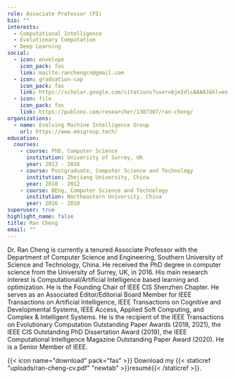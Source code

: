 ```yaml
---
role: Associate Professor (PI)
bio: ""
interests:
  - Computational Intelligence
  - Evolutionary Computation
  - Deep Learning
social:
  - icon: envelope
    icon_pack: fas
    link: mailto:ranchengcn@gmail.com
  - icon: graduation-cap
    icon_pack: fas
    link: https://scholar.google.com/citations?user=bjeIdlcAAAAJ&hl=en
  - icon: file
    icon_pack: fas
    link: https://publons.com/researcher/1307307/ran-cheng/
organizations:
  - name: Evolving Machine Intelligence Group
    url: https://www.emigroup.tech/
education:
  courses:
    - course: PhD, Computer Science
      institution: University of Surrey, UK
      year: 2013 - 2016
    - course: Postgraduate, Computer Science and Technology
      institution: Zhejiang University, China
      year: 2010 - 2012
    - course: BEng, Computer Science and Technology
      institution: Northeastern University, China
      year: 2016 - 2010
superuser: true
highlight_name: false
title: Ran Cheng
email: ""
---
```

Dr. Ran Cheng is currently a tenured Associate Professor with the Department of Computer Science and Engineering, Southern University of Science and Technology, China. He received the PhD degree in computer science from the University of Surrey, UK, in 2016. His main research interest is Computational/Artificial Intelligence based learning and optimization. He is the Founding Chair of IEEE CIS Shenzhen Chapter. He serves as an Associated Editor/Editorial Board Member for IEEE Transactions on Artificial Intelligence, IEEE Transactions on Cognitive and Developmental Systems, IEEE Access, Applied Soft Computing, and Complex & Intelligent Systems. He is the recipient of the IEEE Transactions on Evolutionary Computation Outstanding Paper Awards (2018, 2021), the IEEE CIS Outstanding PhD Dissertation Award (2019), the IEEE Computational Intelligence Magazine Outstanding Paper Award (2020). He is a Senior Member of IEEE.

{{< icon name="download" pack="fas" >}} Download my {{< staticref "uploads/ran-cheng-cv.pdf" "newtab" >}}resumé{{< /staticref >}}.
